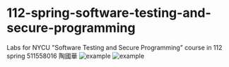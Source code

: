 # 112-spring-software-testing-and-secure-programming
Labs for NYCU "Software Testing and Secure Programming" course in 112 spring
511558016 陶國華
![example](https://github.com/agtfsfhgsdf/112-spring-software-testing-and-secure-programming/actions/workflows/PR.yml/badge.svg)
![example](https://github.com/agtfsfhgsdf/112-spring-software-testing-and-secure-programming/actions/lab1.yml/badge.svg)

